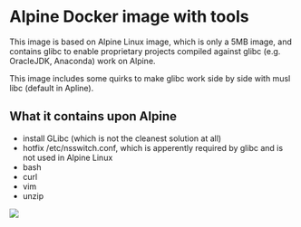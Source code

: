 # Alpine Docker image with tools

This image is based on Alpine Linux image, which is only a 5MB image, and contains glibc to enable
proprietary projects compiled against glibc (e.g. OracleJDK, Anaconda) work on Alpine.

This image includes some quirks to make glibc work side by side with musl libc (default in Apline).

## What it contains upon Alpine

 - install GLibc (which is not the cleanest solution at all)
 - hotfix /etc/nsswitch.conf, which is apperently required by glibc and is not used in Alpine Linux
 - bash
 - curl
 - vim
 - unzip

[![](https://badge.imagelayers.io/edwxie/alpine-base:latest.svg)](https://imagelayers.io/?images=edwxie/alpine-base:latest 'Get your own badge on imagelayers.io')
